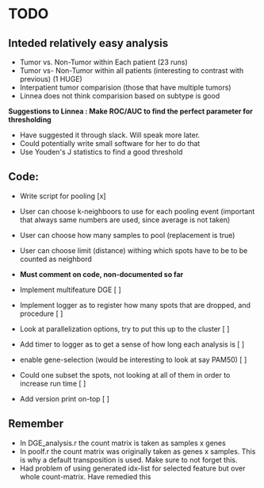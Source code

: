 # TODO


## Inteded relatively easy analysis

* Tumor vs. Non-Tumor within Each patient (23 runs)
* Tumor vs- Non-Tumor within all patients (interesting to contrast with previous) (1 HUGE)
* Interpatient tumor comparision (those that have multiple tumors)
* Linnea does not think comparision based on subtype is good

**Suggestions to Linnea : Make ROC/AUC to find the perfect parameter for thresholding**

* Have suggested it through slack. Will speak more later.
* Could potentially write small software for her to do that
* Use Youden's J statistics to find a good threshold



## Code:

* Write script for pooling [x]
 * User can choose k-neighboors to use for each pooling event (important that always same numbers are used, since average is not taken)
 * User can choose how many samples to pool (replacement is true)
 * User can choose limit (distance) withing which spots have to be to be counted as neighbord
 * **Must comment on code, non-documented so far**

* Implement multifeature DGE [ ]
* Implement logger as to register how many spots that are dropped, and procedure [ ]
* Look at parallelization options, try to put this up to the cluster [ ]
* Add timer to logger as to get a sense of how long each analysis is [ ]
* enable gene-selection (would be interesting to look at say PAM50) [ ]
* Could one subset the spots, not looking at all of them in order to increase run time [ ]
* Add version print on-top [ ]

## Remember
* In DGE\_analysis.r the count matrix is taken as samples x genes
* In poolf.r the count matrix was originally taken as genes x samples. This is why a default transposition is used. Make sure to not forget this.
* Had problem of using generated idx-list for selected feature but over whole count-matrix. Have remedied this

